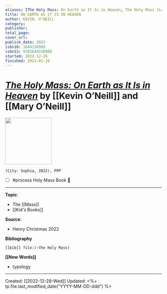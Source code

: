 ```yaml
---
aliases: [The Holy Mass: On Earth as It Is in Heaven, The Holy Mass (Lego)]
title: ON EARTH AS IT IS IN HEAVEN
author: KEVIN. O'NEILL
category: 
publisher: 
total_page: 
cover_url: 
publish_date: 2022
isbn10: 1644136988
isbn13: 9781644136980
started: 2022-12-26
finished: 2023-01-16
---
```


# [*The Holy Mass: On Earth as It Is in Heaven*](https://www.sophiainstitute.com/products/item/the-holy-mass) by [[Kevin O’Neill]] and [[Mary O’Neill]]

<img src="https://www.sophiainstitute.com/images/uploads/products/_medium/9781644136980.png" width=150>

`(City: Sophia, 2022), PPP`

- [ ] #process Holy Mass Book 🔽

--- 
**Topic**: 
- The [[Mass]]
- [[Kid's Books]]

**Source**: 
- Henry Christmas 2022

**Bibliography**

```query
[[bib]] file:(~The Holy Mass)
```
 

**[[New Words]]**

- typology

---
Created: [[2022-12-28-Wed]]
Updated: <%+ tp.file.last_modified_date("YYYY-MM-DD-ddd") %>
